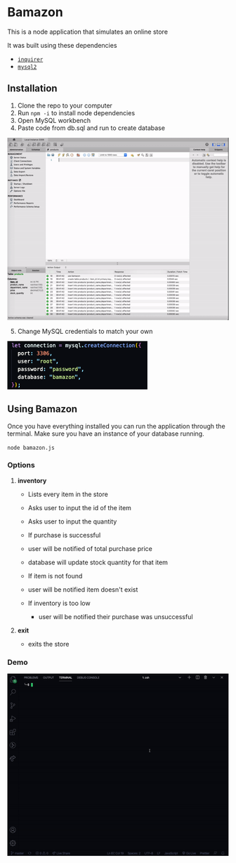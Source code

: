 # Bamazon

This is a node application that simulates an online store

It was built using these dependencies

- [`inquirer`](https://www.npmjs.com/package/chalk)
- [`mysql2`](https://www.npmjs.com/package/chalk)

## Installation

1. Clone the repo to your computer
2. Run `npm -i` to install node dependencies
3. Open MySQL workbench
4. Paste code from db.sql and run to create database

![](./demo/mysql.gif)

5. Change MySQL credentials to match your own

![](./demo/pass.png)

## Using Bamazon

Once you have everything installed you can run the application through the terminal. Make sure you have an instance of your database running.

`node bamazon.js`

### Options

1. **inventory**

   - Lists every item in the store
   - Asks user to input the id of the item
   - Asks user to input the quantity

   - If purchase is successful
   - user will be notified of total purchase price
   - database will update stock quantity for that item
   - If item is not found
   - user will be notified item doesn't exist
   - If inventory is too low
     - user will be notified their purchase was unsuccessful

2. **exit**

   - exits the store

### Demo

![](./demo/bamazon.gif)
